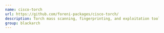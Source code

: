 ```yaml
---
name: cisco-torch
url: https://github.com/foreni-packages/cisco-torch/
description: Torch mass scanning, fingerprinting, and exploitation tool. URL : https://github.com/foreni-packages/cisco-torch/ Groups : blackarch blackarch-exploitation blackarch-fingerprint blackarch-scanner
group: blackarch
---
```

